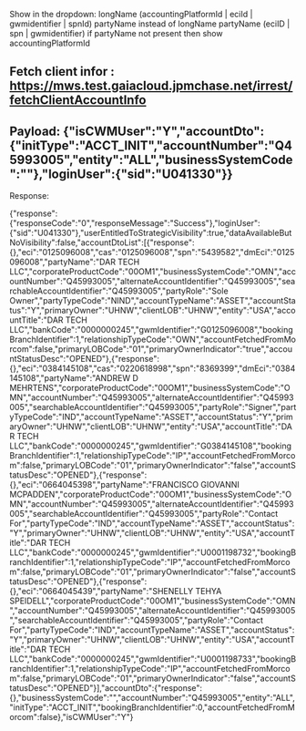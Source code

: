 Show in the dropdown:
longName (accountingPlatformId | eciId | gwmidentifier | spnId)
partyName instead of longName
partyName (eciID | spn | gwmidentifier)
if partyName not present then show accountingPlatformId

Fetch client infor :
https://mws.test.gaiacloud.jpmchase.net/irrest/fetchClientAccountInfo
--------------------------------------------------------------------------------------
Payload:
{"isCWMUser":"Y","accountDto":{"initType":"ACCT_INIT","accountNumber":"Q45993005","entity":"ALL","businessSystemCode":""},"loginUser":{"sid":"U041330"}} 
----------------------------------------------------------------------------------------
Response:


{"response":{"responseCode":"0","responseMessage":"Success"},"loginUser":{"sid":"U041330"},"userEntitledToStrategicVisibility":true,"dataAvailableButNoVisibility":false,"accountDtoList":[{"response":{},"eci":"0125096008","cas":"0125096008","spn":"5439582","dmEci":"0125096008","partyName":"DAR TECH LLC","corporateProductCode":"00OM1","businessSystemCode":"OMN","accountNumber":"Q45993005","alternateAccountIdentifier":"Q45993005","searchableAccountIdentifier":"Q45993005","partyRole":"Sole Owner","partyTypeCode":"NIND","accountTypeName":"ASSET","accountStatus":"Y","primaryOwner":"UHNW","clientLOB":"UHNW","entity":"USA","accountTitle":"DAR TECH LLC","bankCode":"0000000245","gwmIdentifier":"G0125096008","bookingBranchIdentifier":1,"relationshipTypeCode":"OWN","accountFetchedFromMorcom":false,"primaryLOBCode":"01","primaryOwnerIndicator":"true","accountStatusDesc":"OPENED"},{"response":{},"eci":"0384145108","cas":"0220618998","spn":"8369399","dmEci":"0384145108","partyName":"ANDREW D MEHRTENS","corporateProductCode":"00OM1","businessSystemCode":"OMN","accountNumber":"Q45993005","alternateAccountIdentifier":"Q45993005","searchableAccountIdentifier":"Q45993005","partyRole":"Signer","partyTypeCode":"IND","accountTypeName":"ASSET","accountStatus":"Y","primaryOwner":"UHNW","clientLOB":"UHNW","entity":"USA","accountTitle":"DAR TECH LLC","bankCode":"0000000245","gwmIdentifier":"G0384145108","bookingBranchIdentifier":1,"relationshipTypeCode":"IP","accountFetchedFromMorcom":false,"primaryLOBCode":"01","primaryOwnerIndicator":"false","accountStatusDesc":"OPENED"},{"response":{},"eci":"0664045398","partyName":"FRANCISCO GIOVANNI MCPADDEN","corporateProductCode":"00OM1","businessSystemCode":"OMN","accountNumber":"Q45993005","alternateAccountIdentifier":"Q45993005","searchableAccountIdentifier":"Q45993005","partyRole":"Contact For","partyTypeCode":"IND","accountTypeName":"ASSET","accountStatus":"Y","primaryOwner":"UHNW","clientLOB":"UHNW","entity":"USA","accountTitle":"DAR TECH LLC","bankCode":"0000000245","gwmIdentifier":"U0001198732","bookingBranchIdentifier":1,"relationshipTypeCode":"IP","accountFetchedFromMorcom":false,"primaryLOBCode":"01","primaryOwnerIndicator":"false","accountStatusDesc":"OPENED"},{"response":{},"eci":"0664045439","partyName":"SHENELLY TEHYA SPEIDELL","corporateProductCode":"00OM1","businessSystemCode":"OMN","accountNumber":"Q45993005","alternateAccountIdentifier":"Q45993005","searchableAccountIdentifier":"Q45993005","partyRole":"Contact For","partyTypeCode":"IND","accountTypeName":"ASSET","accountStatus":"Y","primaryOwner":"UHNW","clientLOB":"UHNW","entity":"USA","accountTitle":"DAR TECH LLC","bankCode":"0000000245","gwmIdentifier":"U0001198733","bookingBranchIdentifier":1,"relationshipTypeCode":"IP","accountFetchedFromMorcom":false,"primaryLOBCode":"01","primaryOwnerIndicator":"false","accountStatusDesc":"OPENED"}],"accountDto":{"response":{},"businessSystemCode":"","accountNumber":"Q45993005","entity":"ALL","initType":"ACCT_INIT","bookingBranchIdentifier":0,"accountFetchedFromMorcom":false},"isCWMUser":"Y"}
